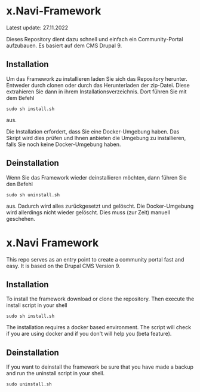 # x.Navi-Framework
Latest update: 27.11.2022

Dieses Repository dient dazu schnell und einfach ein Community-Portal aufzubauen. Es basiert auf dem CMS Drupal 9.

## Installation

Um das Framework zu installieren laden Sie sich das Repository herunter. Entweder durch clonen oder durch das Herunterladen der zip-Datei. Diese extrahieren Sie dann in ihrem Installationsverzeichnis. Dort führen Sie mit dem Befehl

```shell
sudo sh install.sh
```
aus.

Die Installation erfordert, dass Sie eine Docker-Umgebung haben. Das Skript wird dies prüfen und Ihnen anbieten die Umgebung zu installieren, falls Sie noch keine Docker-Umgebung haben.

## Deinstallation

Wenn Sie das Framework wieder deinstallieren möchten, dann führen Sie den Befehl

```
sudo sh uninstall.sh
```
aus. Dadurch wird alles zurückgesetzt und gelöscht. Die Docker-Umgebung wird allerdings nicht wieder gelöscht. Dies muss (zur Zeit) manuell geschehen. 

# x.Navi Framework

This repo serves as an entry point to create a community portal fast and easy. It is based on the Drupal CMS Version 9.

## Installation
To install the framework download or clone the repository. Then execute the install script in your shell
```shell
sudo sh install.sh
```

The installation requires a docker based environment. The script will check if you are using docker and if you don't will help you (beta feature).

## Deinstallation
If you want to deinstall the framework be sure that you have made a backup and run the uninstall script in your shell.
```shell
sudo uninstall.sh
```
